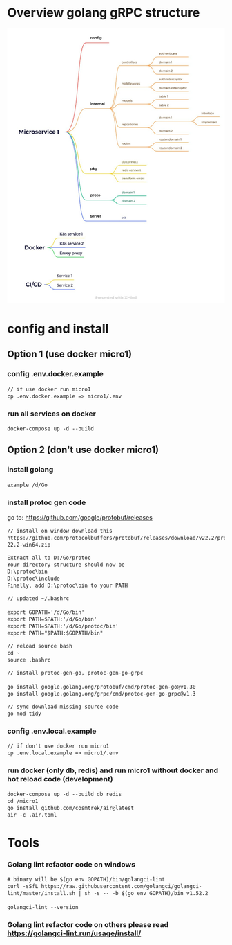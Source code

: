 # Overview golang gRPC structure
![Structure](./structure.jpg)

# config and install

## Option 1 (use docker micro1)
### config .env.docker.example
```
// if use docker run micro1
cp .env.docker.example => micro1/.env
```
### run all services on docker
```
docker-compose up -d --build
```
## Option 2 (don't use docker micro1)
### install golang
```
example /d/Go
```
### install protoc gen code
go to: https://github.com/google/protobuf/releases

```
// install on window download this
https://github.com/protocolbuffers/protobuf/releases/download/v22.2/protoc-22.2-win64.zip
```
```
Extract all to D:/Go/protoc 
Your directory structure should now be
D:\protoc\bin 
D:\protoc\include
Finally, add D:\protoc\bin to your PATH
```
```
// updated ~/.bashrc

export GOPATH='/d/Go/bin'
export PATH=$PATH:'/d/Go/bin'
export PATH=$PATH:'/d/Go/protoc/bin'
export PATH="$PATH:$GOPATH/bin"
```
```
// reload source bash
cd ~
source .bashrc
```
```
// install protoc-gen-go, protoc-gen-go-grpc

go install google.golang.org/protobuf/cmd/protoc-gen-go@v1.30
go install google.golang.org/grpc/cmd/protoc-gen-go-grpc@v1.3
```
```
// sync download missing source code
go mod tidy
```

### config .env.local.example
```
// if don't use docker run micro1
cp .env.local.example => micro1/.env
```
### run docker (only db, redis) and run micro1 without docker and hot reload code (development)
```
docker-compose up -d --build db redis
cd /micro1
go install github.com/cosmtrek/air@latest
air -c .air.toml
```

# Tools
### Golang lint refactor code on windows

```
# binary will be $(go env GOPATH)/bin/golangci-lint
curl -sSfL https://raw.githubusercontent.com/golangci/golangci-lint/master/install.sh | sh -s -- -b $(go env GOPATH)/bin v1.52.2

golangci-lint --version
```

### Golang lint refactor code on others please read https://golangci-lint.run/usage/install/
